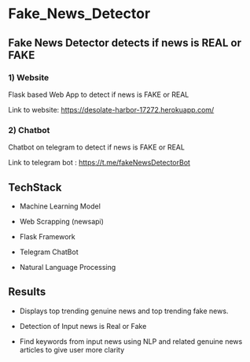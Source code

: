 # Fake_News_Detector #
## Fake News Detector detects if news is REAL or FAKE ##

### 1) Website ###

Flask based Web App to detect if news is FAKE
or REAL

Link to website: https://desolate-harbor-17272.herokuapp.com/


### 2) Chatbot ###

Chatbot on telegram to detect if news is FAKE
or REAL

Link to telegram bot : https://t.me/fakeNewsDetectorBot

## TechStack ##

* Machine Learning Model

* Web Scrapping (newsapi)

* Flask Framework

* Telegram ChatBot

* Natural Language Processing

## Results
* Displays top trending genuine news and top trending fake news.

* Detection of Input news is Real or Fake

* Find keywords from input news using NLP and related genuine news articles
to give user more clarity
